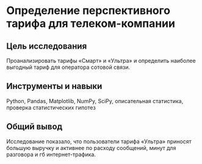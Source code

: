 # Определение перспективного тарифа для телеком-компании

## Цель исследования
Проанализировать тарифы «Смарт» и «Ультра» и определить наиболее выгодный тариф для оператора сотовой связи.

## Инструменты и навыки
Python, Pandas, Matplotlib, NumPy, SciPy, описательная статистика, проверка статистических гипотез

## Общий вывод
Исследование показало, что пользователи тарифа «Ультра» приносят большую выручку и активнее по расходу сообщений, минут для разговора и гб интернет-трафика.